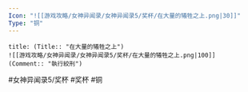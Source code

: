 ```yaml
---
Icon: "![[游戏攻略/女神异闻录/女神异闻录5/奖杯/在大量的犧牲之上.png|30]]"
Type: "铜"
---
```

```ad-common-bronze-trophy
title: (Title:: "在大量的犧牲之上")
![[游戏攻略/女神异闻录/女神异闻录5/奖杯/在大量的犧牲之上.png|100]]
(Comment:: "執行絞刑")
```

#女神异闻录5/奖杯 #奖杯 #铜
